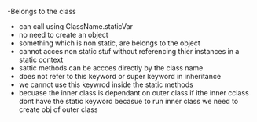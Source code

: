 -Belongs to the class 
- can call using ClassName.staticVar
- no need to create an object
- something which is non static, are belongs to the object
- cannot acces non static stuf without referencing thier instances in a static ocntext
-  sattic methods can be accces directly by the class name 
-  does not refer to this keyword or super keyword in inheritance
- we cannot use this keywrod inside the static methods
- becuase the inner class is dependant on outer class if ithe inner cclass dont have the static keyword becasue to run inner class we need to create obj of outer class